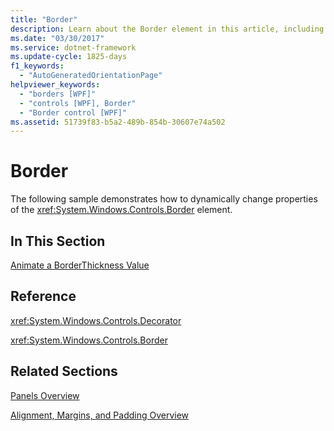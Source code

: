 ```yaml
---
title: "Border"
description: Learn about the Border element in this article, including how to dynamically change the properties of the Border element.
ms.date: "03/30/2017"
ms.service: dotnet-framework
ms.update-cycle: 1825-days
f1_keywords:
  - "AutoGeneratedOrientationPage"
helpviewer_keywords:
  - "borders [WPF]"
  - "controls [WPF], Border"
  - "Border control [WPF]"
ms.assetid: 51739f83-b5a2-489b-854b-30607e74a502
---
```

# Border

The following sample demonstrates how to dynamically change properties of the <xref:System.Windows.Controls.Border> element.

## In This Section

[Animate a BorderThickness Value](how-to-animate-a-borderthickness-value.md)

## Reference

<xref:System.Windows.Controls.Decorator>

<xref:System.Windows.Controls.Border>

## Related Sections

[Panels Overview](panels-overview.md)

[Alignment, Margins, and Padding Overview](../advanced/alignment-margins-and-padding-overview.md)
